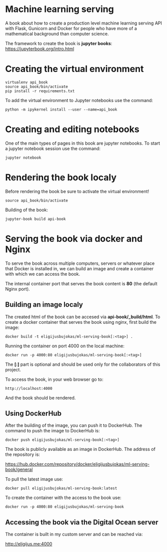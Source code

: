 # Machine learning serving

A book about how to create a production level machine learning serving API with Flask, Gunicorn and Docker for people who have more of a mathematical background than computer science. 

The framework to create the book is **jupyter books**: https://jupyterbook.org/intro.html

# Creating the virtual environment 

```
virtualenv api_book
source api_book/bin/activate
pip install -r requirements.txt
```

To add the virtual environment to Jupyter notebooks use the command:

```
python -m ipykernel install --user --name=api_book
```

# Creating and editing notebooks 

One of the main types of pages in this book are jupyter notebooks. To start a jupyter notebook session use the command:

```
jupyter notebook
```

# Rendering the book localy 

Before rendering the book be sure to activate the virtual environment! 

```
source api_book/bin/activate
```

Building of the book:

```
jupyter-book build api-book
```

# Serving the book via docker and Nginx

To serve the book across multiple computers, servers or whatever place that Docker is installed in, we can build an image and create a container with which we can access the book. 

The internal container port that serves the book content is **80** (the default Nginx port). 

## Building an image localy

The created html of the book can be accesed via **api-book/_build/html**. To create a docker container that serves the book using nginx, first build the image:

```
docker build -t eligijusbujokas/ml-serving-book[:<tag>] . 
```

Running the container on port 4000 on the local machine:

```
docker run -p 4000:80 eligijusbujokas/ml-serving-book[:<tag>]
```

The **[:<tag>]** part is optional and should be used only for the collaborators of this project.

To access the book, in your web browser go to: 

```
http://localhost:4000
```

And the book should be rendered. 

## Using DockerHub 

After the building of the image, you can push it to DockerHub. The command to push the image to DockerHub is:

```
docker push eligijusbujokas/ml-serving-book[:<tag>]
```

The book is publicly available as an image in DockerHub. The address of the repository is: 

https://hub.docker.com/repository/docker/eligijusbujokas/ml-serving-book/general

To pull the latest image use: 

```
docker pull eligijusbujokas/ml-serving-book:latest
```

To create the container with the access to the book use: 

```
docker run -p 4000:80 eligijusbujokas/ml-serving-book
```

## Accessing the book via the Digital Ocean server

The container is built in my custom server and can be reached via: 


http://eligijus.me:4000


